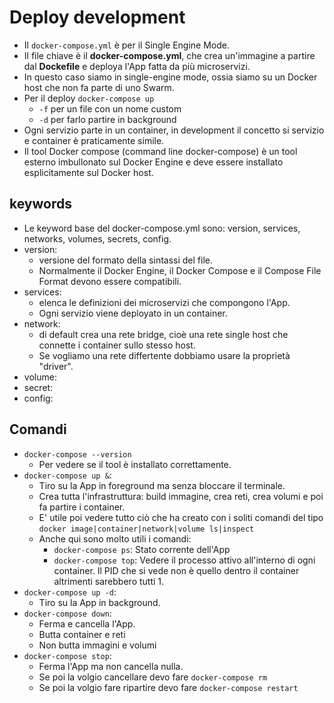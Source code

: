 # Deploy development
* Il `docker-compose.yml` è per il Single Engine Mode.
* Il file chiave è il __docker-compose.yml__, che crea un'immagine a partire dal __Dockefile__ e deploya l'App fatta da più microservizi.
* In questo caso siamo in single-engine mode, ossia siamo su un Docker host che non fa parte di uno Swarm.
* Per il deploy `docker-compose up`
    * `-f` per un file con un nome custom
    * `-d` per farlo partire in background
* Ogni servizio parte in un container, in development il concetto si servizio e container è praticamente simile.
* Il tool Docker compose (command line docker-compose) è un tool esterno imbullonato sul Docker Engine e deve essere installato esplicitamente sul Docker host.

## keywords
* Le keyword base del docker-compose.yml sono: version, services, networks, volumes, secrets, config.
* version: 
  * versione del formato della sintassi del file. 
  * Normalmente il Docker Engine, il Docker Compose e il Compose File Format devono essere compatibili.
* services: 
  * elenca le definizioni dei microservizi che compongono l'App. 
  * Ogni servizio viene deployato in un container.
* network: 
  * di default crea una rete bridge, cioè una rete single host che connette i container sullo stesso host. 
  * Se vogliamo una rete differtente dobbiamo usare la proprietà "driver".
* volume:
* secret:
* config:

## Comandi
* `docker-compose --version`
  * Per vedere se il tool è installato correttamente.
* `docker-compose up &`:
  * Tiro su la App in foreground ma senza bloccare il terminale.
  * Crea tutta l'infrastruttura: build immagine, crea reti, crea volumi e poi fa partire i container.
  * E' utile poi vedere tutto ciò che ha creato con i soliti comandi del tipo `docker image|container|network|volume ls|inspect`
  * Anche qui sono molto utili i comandi:
    * `docker-compose ps`: Stato corrente dell'App
    * `docker-compose top`: Vedere il processo attivo all'interno di ogni container. Il PID che si vede non è quello dentro il container altrimenti sarebbero tutti 1.
* `docker-compose up -d`:
  * Tiro su la App in background.
* `docker-compose down`:
  * Ferma e cancella l'App.
  * Butta container e reti
  * Non butta immagini e volumi
* `docker-compose stop`:
  * Ferma l'App ma non cancella nulla.
  * Se poi la volgio cancellare devo fare `docker-compose rm`
  * Se poi la volgio fare ripartire devo fare `docker-compose restart`